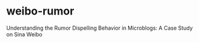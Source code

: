 # weibo-rumor
Understanding the Rumor Dispelling Behavior in Microblogs: A Case Study on Sina Weibo
